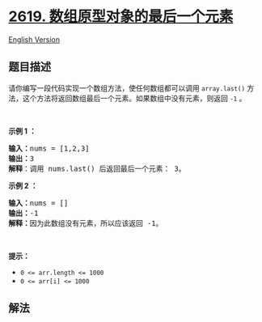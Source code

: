 # [2619. 数组原型对象的最后一个元素](https://leetcode.cn/problems/array-prototype-last)

[English Version](/solution/2600-2699/2619.Array%20Prototype%20Last/README_EN.md)

## 题目描述

<p>请你编写一段代码实现一个数组方法，使任何数组都可以调用 <code>array.last()</code> 方法，这个方法将返回数组最后一个元素。如果数组中没有元素，则返回&nbsp;<code>-1</code>&nbsp;。</p>

<p>&nbsp;</p>

<p><strong>示例 1 ：</strong></p>

<pre>
<b>输入：</b>nums = [1,2,3]
<b>输出：</b>3
<b>解释</b>：调用 nums.last() 后返回最后一个元素： 3。
</pre>

<p><strong>示例 2 ：</strong></p>

<pre>
<b>输入：</b>nums = []
<b>输出：</b>-1
<strong>解释：</strong>因为此数组没有元素，所以应该返回 -1。
</pre>

<p>&nbsp;</p>

<p><b>提示：</b></p>

<ul>
	<li><code>0 &lt;= arr.length &lt;= 1000</code></li>
	<li><code>0 &lt;= arr[i] &lt;= 1000</code></li>
</ul>

## 解法
